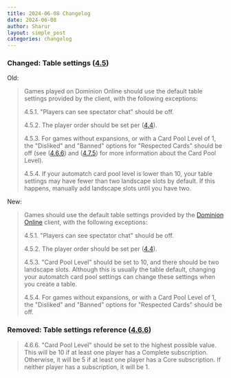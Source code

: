 ```yaml
---
title: 2024-06-08 Changelog
date: 2024-06-08
author: Sharur
layout: simple_post
categories: changelog
---
```

### Changed: Table settings ([4.5](/rules#4.5))

Old:
> Games played on Dominion Online should use the default table settings provided by the client, with the following exceptions:
>
> 4.5.1. "Players can see spectator chat" should be off.
>
> 4.5.2. The player order should be set per ([4.4](/rules#4.4)).
>
> 4.5.3. For games without expansions, or with a Card Pool Level of 1, the "Disliked" and "Banned" options for "Respected Cards" should be off (see ([4.6.6](/rules#4.6.6)) and ([4.7.5](/rules#4.7.5)) for more information about the Card Pool Level).
>
> 4.5.4. If your automatch card pool level is lower than 10, your table settings may have fewer than two landscape slots by default. If this happens, manually add landscape slots until you have two.

New:
> Games should use the default table settings provided by the [Dominion Online](https://dominion.games/) client, with the following exceptions:
>
> 4.5.1. "Players can see spectator chat" should be off.
>
> 4.5.2. The player order should be set per ([4.4](/rules#4.4)).
>
> 4.5.3. "Card Pool Level" should be set to 10, and there should be two landscape slots. Although this is usually the table default, changing your automatch card pool settings can change these settings when you create a table.
>
> 4.5.4. For games without expansions, or with a Card Pool Level of 1, the "Disliked" and "Banned" options for "Respected Cards" should be off.

### Removed: Table settings reference ([4.6.6](/rules#4.6.6))

> 4.6.6. "Card Pool Level" should be set to the highest possible value. This will be 10 if at least one player has a Complete subscription. Otherwise, it will be 5 if at least one player has a Core subscription. If neither player has a subscription, it will be 1.